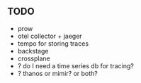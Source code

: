 ## TODO

- prow
- otel collector + jaeger
- tempo for storing traces
- backstage
- crossplane
- ? do I need a time series db for tracing?
- ? thanos or mimir? or both?
